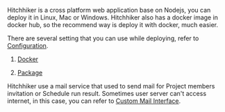Hitchhiker is a cross platform web application base on Nodejs, you can deploy it in Linux, Mac or Windows.
Hitchhiker also has a docker image in docker hub, so the recommend way is deploy it with docker, much easier.

There are several setting that you can use while deploying, refer to [Configuration](configuration.md).

1. [Docker](docker.md)

2. [Package](StepByStep.md)

Hitchhiker use a mail service that used to send mail for Project members invitation or Schedule run result. Sometimes user server can't access internet, in this case, you can refer to [Custom Mail Interface](Mail_Interface.md).